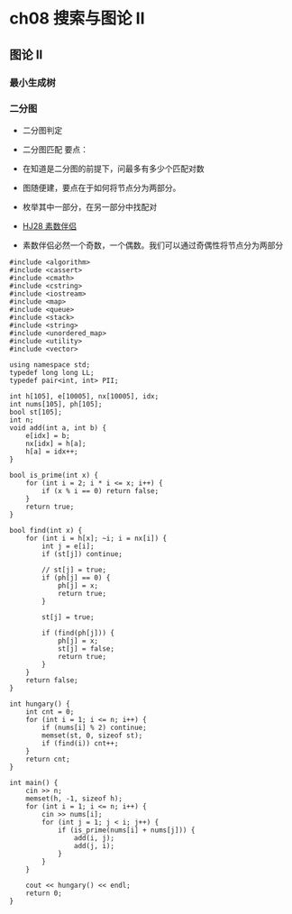 # ch08 搜索与图论 II

## 图论 II

### 最小生成树

### 二分图

* 二分图判定


* 二分图匹配
要点：
* 在知道是二分图的前提下，问最多有多少个匹配对数
* 图随便建，要点在于如何将节点分为两部分。
* 枚举其中一部分，在另一部分中找配对
* [HJ28 素数伴侣](https://www.nowcoder.com/practice/b9eae162e02f4f928eac37d7699b352e?tpId=37&tqId=21251&rp=1&ru=/exam/oj/ta&qru=/exam/oj/ta&sourceUrl=%2Fexam%2Foj%2Fta%3FtpId%3D37&difficulty=5&judgeStatus=undefined&tags=&title=)
* 素数伴侣必然一个奇数，一个偶数。我们可以通过奇偶性将节点分为两部分

```
#include <algorithm>
#include <cassert>
#include <cmath>
#include <cstring>
#include <iostream>
#include <map>
#include <queue>
#include <stack>
#include <string>
#include <unordered_map>
#include <utility>
#include <vector>
 
using namespace std;
typedef long long LL;
typedef pair<int, int> PII;
 
int h[105], e[10005], nx[10005], idx;
int nums[105], ph[105];
bool st[105];
int n;
void add(int a, int b) {
    e[idx] = b;
    nx[idx] = h[a];
    h[a] = idx++;
}
 
bool is_prime(int x) {
    for (int i = 2; i * i <= x; i++) {
        if (x % i == 0) return false;
    }
    return true;
}
 
bool find(int x) {
    for (int i = h[x]; ~i; i = nx[i]) {
        int j = e[i];
        if (st[j]) continue;
         
        // st[j] = true;
        if (ph[j] == 0) {
            ph[j] = x;
            return true;
        }
 
        st[j] = true;
 
        if (find(ph[j])) {
            ph[j] = x;
            st[j] = false;
            return true;
        }
    }
    return false;
}
 
int hungary() {
    int cnt = 0;
    for (int i = 1; i <= n; i++) {
        if (nums[i] % 2) continue;
        memset(st, 0, sizeof st);
        if (find(i)) cnt++;
    }
    return cnt;
}
 
int main() {
    cin >> n;
    memset(h, -1, sizeof h);
    for (int i = 1; i <= n; i++) {
        cin >> nums[i];
        for (int j = 1; j < i; j++) {
            if (is_prime(nums[i] + nums[j])) {
                add(i, j);
                add(j, i);
            }
        }
    }
 
    cout << hungary() << endl;
    return 0;
}
```

